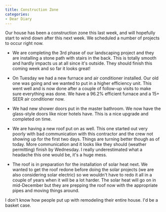 ```yaml
---
title: Construction Zone
categories:
- Dear Diary
---
```


Our house has been a construction zone this last week, and will hopefully start to wind down after this next week. We scheduled a number of projects to occur right now.



  * We are completing the 3rd phase of our landscaping project and they are installing a stone path with stairs in the back. This is totally smooth and hardly impacts us at all since it's outside. They should finish this coming week and so far it looks great!


  * On Tuesday we had a new furnace and air conditioner installed. Our old one was going and we wanted to put in a higher efficiency unit. This went well and is now done after a couple of follow-up visits to make sure everything was done. We have a 96.2% efficient furnace and a 15+ SEER air conditioner now.


  * We had new shower doors put in the master bathroom. We now have the glass-style doors like nicer hotels have. This is a nice upgrade and completed on time.


  * We are having a new roof put on as well. This one started out very poorly with bad communication with this contractor and the crew not showing up for the first two days. Things are turning better though as of today. More communication and it looks like they should (weather permitting) finish by Wednesday. I really underestimated what a headache this one would be, it's a huge mess.


  * The roof is in preparation for the installation of solar heat next. We wanted to get the roof redone before doing the solar projects (we are also considering solar electric) so we wouldn't have to redo it all in a couple of years when it will be a lot harder. The solar heat will go on in mid-December but they are prepping the roof now with the appropriate pipes and moving things around.

I don't know how people put up with remodeling their entire house. I'd be a basket case.
